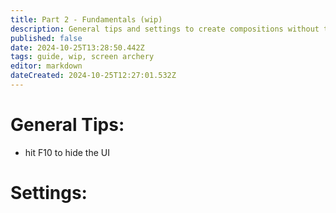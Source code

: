 ```yaml
---
title: Part 2 - Fundamentals (wip)
description: General tips and settings to create compositions without third party tools
published: false
date: 2024-10-25T13:28:50.442Z
tags: guide, wip, screen archery
editor: markdown
dateCreated: 2024-10-25T12:27:01.532Z
---
```


# General Tips:

- hit F10 to hide the UI

# Settings: